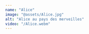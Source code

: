 ```yaml
---
name: "Alice"
image: "@assets/Alice.jpg"
alt: "Alice au pays des merveilles"
video: "/Alice.webm"
---
```

